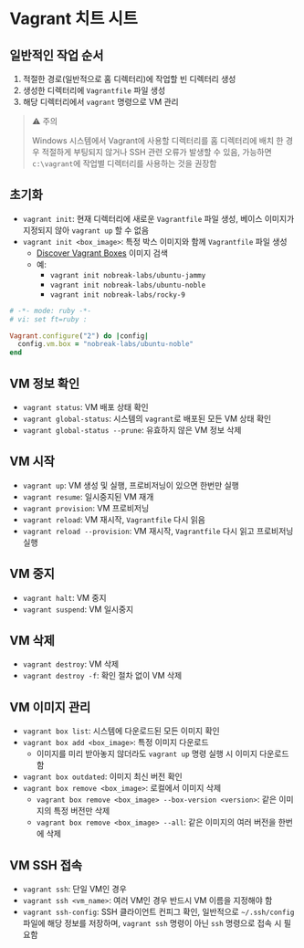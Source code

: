 # Vagrant 치트 시트

## 일반적인 작업 순서

1. 적절한 경로(일반적으로 홈 디렉터리)에 작업할 빈 디렉터리 생성
2. 생성한 디렉터리에 `Vagrantfile` 파일 생성
3. 해당 디렉터리에서 `vagrant` 명령으로 VM 관리

> ⚠️ 주의
> 
> Windows 시스템에서 Vagrant에 사용할 디렉터리를 홈 디렉터리에 배치 한 경우 적절하게 부팅되지 않거나 SSH 관련 오류가 발생할 수 있음, 가능하면 `c:\vagrant`에 작업별 디렉터리를 사용하는 것을 권장함

## 초기화

- `vagrant init`: 현재 디렉터리에 새로운 `Vagrantfile` 파일 생성, 베이스 이미지가 지정되지 않아 `vagrant up` 할 수 없음
- `vagrant init <box_image>`: 특정 박스 이미지와 함께 `Vagrantfile` 파일 생성
  - [Discover Vagrant Boxes](https://portal.cloud.hashicorp.com/vagrant/discover) 이미지 검색
  - 예:
    - `vagrant init nobreak-labs/ubuntu-jammy`
    - `vagrant init nobreak-labs/ubuntu-noble`
    - `vagrant init nobreak-labs/rocky-9`

```ruby
# -*- mode: ruby -*-
# vi: set ft=ruby :

Vagrant.configure("2") do |config|
  config.vm.box = "nobreak-labs/ubuntu-noble"
end
```

## VM 정보 확인

- `vagrant status`: VM 배포 상태 확인
- `vagrant global-status`: 시스템의 `vagrant`로 배포된 모든 VM 상태 확인
- `vagrant global-status --prune`: 유효하지 않은 VM 정보 삭제

## VM 시작

- `vagrant up`: VM 생성 및 실행, 프로비저닝이 있으면 한번만 실행
- `vagrant resume`: 일시중지된 VM 재개
- `vagrant provision`: VM 프로비저닝
- `vagrant reload`: VM 재시작, `Vagrantfile` 다시 읽음
- `vagrant reload --provision`: VM 재시작, `Vagrantfile` 다시 읽고 프로비저닝 실행



## VM 중지

- `vagrant halt`: VM 중지
- `vagrant suspend`: VM 일시중지

## VM 삭제

- `vagrant destroy`: VM 삭제
- `vagrant destroy -f`: 확인 절차 없이 VM 삭제

## VM 이미지 관리

- `vagrant box list`: 시스템에 다운로드된 모든 이미지 확인
- `vagrant box add <box_image>`: 특정 이미지 다운로드
  - 이미지를 미리 받아놓지 않더라도 `vagrant up` 명령 실행 시 이미지 다운로드 함
- `vagrant box outdated`: 이미지 최신 버전 확인
- `vagrant box remove <box_image>`: 로컬에서 이미지 삭제
  - `vagrant box remove <box_image> --box-version <version>`: 같은 이미지의 특정 버전만 삭제
  - `vagrant box remove <box_image> --all`: 같은 이미지의 여러 버전을 한번에 삭제

## VM SSH 접속

- `vagrant ssh`: 단일 VM인 경우
- `vagrant ssh <vm_name>`: 여러 VM인 경우 반드시 VM 이름을 지정해야 함
- `vagrant ssh-config`: SSH 클라이언트 컨피그 확인, 일반적으로 `~/.ssh/config` 파일에 해당 정보를 저장하며, `vagrant ssh` 명령이 아닌 `ssh` 명령으로 접속 시 필요함
